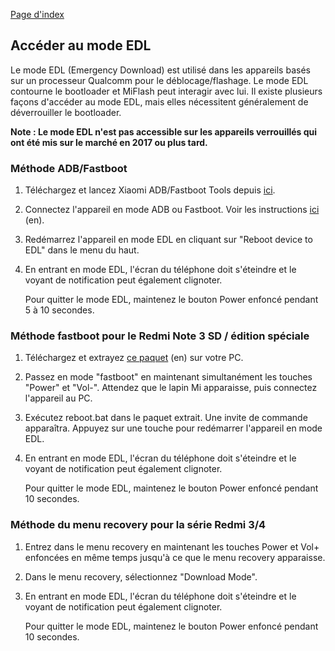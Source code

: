 [Page d'index](../)

## Accéder au mode EDL

Le mode EDL (Emergency Download) est utilisé dans les appareils basés sur un processeur Qualcomm pour le déblocage/flashage. Le mode EDL contourne le bootloader et MiFlash peut interagir avec lui. Il existe plusieurs façons d'accéder au mode EDL, mais elles nécessitent généralement de déverrouiller le bootloader.

**Note : Le mode EDL n'est pas accessible sur les appareils verrouillés qui ont été mis sur le marché en 2017 ou plus tard.**

### Méthode ADB/Fastboot

1. Téléchargez et lancez Xiaomi ADB/Fastboot Tools depuis [ici](Outils_pour_les_appareils_Xiaomi.md).

2. Connectez l'appareil en mode ADB ou Fastboot. Voir les instructions [ici](https://szaki.github.io/XiaomiADBFastbootTools/) (en).

3. Redémarrez l'appareil en mode EDL en cliquant sur "Reboot device to EDL" dans le menu du haut.

4. En entrant en mode EDL, l'écran du téléphone doit s'éteindre et le voyant de notification peut également clignoter.

    Pour quitter le mode EDL, maintenez le bouton Power enfoncé pendant 5 à 10 secondes.

### Méthode fastboot pour le Redmi Note 3 SD / édition spéciale

1. Téléchargez et extrayez [ce paquet](https://www.androidfilehost.com/?fid=24591000424940129) (en) sur votre PC.

2. Passez en mode "fastboot" en maintenant simultanément les touches "Power" et "Vol-". Attendez que le lapin Mi apparaisse, puis connectez l'appareil au PC.

3. Exécutez reboot.bat dans le paquet extrait. Une invite de commande apparaîtra. Appuyez sur une touche pour redémarrer l'appareil en mode EDL.

4. En entrant en mode EDL, l'écran du téléphone doit s'éteindre et le voyant de notification peut également clignoter.

    Pour quitter le mode EDL, maintenez le bouton Power enfoncé pendant 10 secondes.

### Méthode du menu recovery pour la série Redmi 3/4

1. Entrez dans le menu recovery en maintenant les touches Power et Vol+ enfoncées en même temps jusqu'à ce que le menu recovery apparaisse.

2. Dans le menu recovery, sélectionnez "Download Mode".

3. En entrant en mode EDL, l'écran du téléphone doit s'éteindre et le voyant de notification peut également clignoter.

    Pour quitter le mode EDL, maintenez le bouton Power enfoncé pendant 10 secondes.